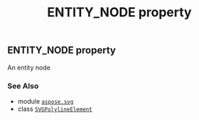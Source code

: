 ﻿---
title: ENTITY_NODE property
second_title: Aspose.SVG for Python via .NET API References
description: 
type: docs
weight: 560
url: /python-net/aspose.svg/svgpolylineelement/entity_node/
is_root: false
---

## ENTITY_NODE property


An entity node

### See Also
* module [`aspose.svg`](../../)
* class [`SVGPolylineElement`](/svg/python-net/aspose.svg/svgpolylineelement)
